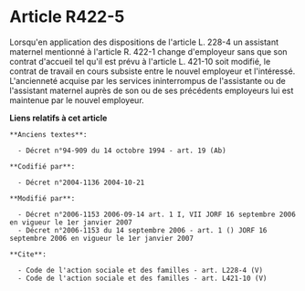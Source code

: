 # Article R422-5

Lorsqu'en application des dispositions de l'article L. 228-4 un assistant maternel mentionné à l'article R. 422-1 change
d'employeur sans que son contrat d'accueil tel qu'il est prévu à l'article L. 421-10 soit modifié, le contrat de travail en
cours subsiste entre le nouvel employeur et l'intéressé. L'ancienneté acquise par les services ininterrompus de l'assistante
ou de l'assistant maternel auprès de son ou de ses précédents employeurs lui est maintenue par le nouvel employeur.

**Liens relatifs à cet article**

	**Anciens textes**:

	  - Décret n°94-909 du 14 octobre 1994 - art. 19 (Ab)

	**Codifié par**:

	  - Décret n°2004-1136 2004-10-21

	**Modifié par**:

	  - Décret n°2006-1153 2006-09-14 art. 1 I, VII JORF 16 septembre 2006 en vigueur le 1er janvier 2007
	  - Décret n°2006-1153 du 14 septembre 2006 - art. 1 () JORF 16 septembre 2006 en vigueur le 1er janvier 2007

	**Cite**:

	  - Code de l'action sociale et des familles - art. L228-4 (V)
	  - Code de l'action sociale et des familles - art. L421-10 (V)
